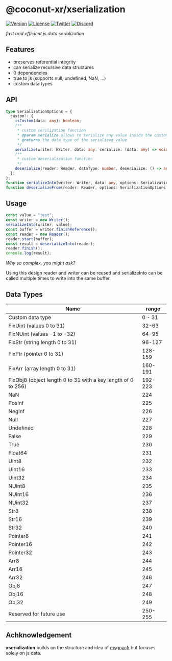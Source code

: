 # @coconut-xr/xserialization

[![Version](https://img.shields.io/npm/v/@coconut-xr/xserialization?style=flat-square)](https://npmjs.com/package/@coconut-xr/xserialization)
[![License](https://img.shields.io/github/license/coconut-xr/xserialization.svg?style=flat-square)](https://github.com/coconut-xr/xserialization/blob/master/LICENSE)
[![Twitter](https://img.shields.io/twitter/follow/coconut_xr?style=flat-square)](https://twitter.com/coconut_xr)
[![Discord](https://img.shields.io/discord/1087727032240185424?style=flat-square&label=discord)](https://discord.gg/RbyaXJJaJM)

_fast and efficient js data serialization_

## Features

- preserves referential integrity
- can serialize recursive data structures
- 0 dependencies
- true to js (supports null, undefined, NaN, ...)
- custom data types

## API

```typescript
type SerializationOptions = {
  custom?: {
    isCustom(data: any): boolean;
    /**
     * custom serilization function
     * @param serialize allows to serialize any value inside the custom serialization function
     * @returns the data type of the serialized value
     */
    serialize(writer: Writer, data: any, serialize: (data: any) => void): number;
    /**
     * custom deserialization function
     */
    deserialize(reader: Reader, dataType: number, deserialize: () => any): any;
  };
};
function serializeInto(writer: Writer, data: any, options: SerializationOptions = {}): void;
function deserializeFrom(reader: Reader, options: SerializationOptions = {}): any;
```

## Usage

```typescript
const value = "test";
const writer = new Writer();
serializeInto(writer, value);
const buffer = writer.finishReference();
const reader = new Reader();
reader.start(buffer);
const result = deserializeInto(reader);
reader.finish();
console.log(result);
```

_Why so complex, you might ask?_

Using this design reader and writer can be reused and serializeInto can be called multiple times to write into the same buffer.

## Data Types

| Name                                                          | range   |
| ------------------------------------------------------------- | ------- |
| Custom data type                                              | 0 - 31  |
| FixUint (values 0 to 31)                                      | 32-63   |
| FixNUint (values -1 to -32)                                   | 64-95   |
| FixStr (string length 0 to 31)                                | 96-127  |
| FixPtr (pointer 0 to 31)                                      | 128-159 |
| FixArr (array length 0 to 31)                                 | 160-191 |
| FixObj8 (object length 0 to 31 with a key length of 0 to 256) | 192-223 |
| NaN                                                           | 224     |
| PosInf                                                        | 225     |
| NegInf                                                        | 226     |
| Null                                                          | 227     |
| Undefined                                                     | 228     |
| False                                                         | 229     |
| True                                                          | 230     |
| Float64                                                       | 231     |
| Uint8                                                         | 232     |
| Uint16                                                        | 233     |
| Uint32                                                        | 234     |
| NUint8                                                        | 235     |
| NUint16                                                       | 236     |
| NUint32                                                       | 237     |
| Str8                                                          | 238     |
| Str16                                                         | 239     |
| Str32                                                         | 240     |
| Pointer8                                                      | 241     |
| Pointer16                                                     | 242     |
| Pointer32                                                     | 243     |
| Arr8                                                          | 244     |
| Arr16                                                         | 245     |
| Arr32                                                         | 246     |
| Obj8                                                          | 247     |
| Obj16                                                         | 248     |
| Obj32                                                         | 249     |
| Reserved for future use                                       | 250-255 |

## Achknowledgement

**xserialization** builds on the structure and idea of [msgpack](https://github.com/msgpack) but focuses solely on js data.
